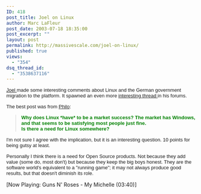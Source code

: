 ```yaml
---
ID: 418
post_title: Joel on Linux
author: Marc LaFleur
post_date: 2003-07-18 18:35:00
post_excerpt: ""
layout: post
permalink: http://massivescale.com/joel-on-linux/
published: true
views:
  - "354"
dsq_thread_id:
  - "3538637116"
---
```

<p><span class="421231718-18072003"><a href="http://www.joelonsoftware.com/"><font face="Arial" size="2">Joel </font></a><font face="Arial" size="2">made some interesting comments about Linux and the German government migration to the platform. It spawned an even more </font><a href="http://discuss.fogcreek.com/joelonsoftware/default.asp?cmd=show&amp;ixPost=57675&amp;ixReplies=25"><font face="Arial" size="2">interesting thread </font></a><font face="Arial" size="2">in his forums.</font></span></p>
<p><span class="421231718-18072003"></span><span class="421231718-18072003"><font face="Arial" size="2">The best post was from </font><a href="Why does Linux *have* to be a market success? The market has Windows, and that seems to be satisfying most people just fine. "><font face="Arial" size="2">Philo</font></a><font face="Arial" size="2">:</font></span></p>
<blockquote dir="ltr" style="MARGIN-RIGHT: 0px">
<p dir="ltr" style="MARGIN-RIGHT: 0px"><span class="421231718-18072003"><font face="Arial" color="#008000" size="2"><strong>Why does Linux *have* to be a market success? The market has Windows, and that seems to be satisfying most people just fine. <br />Is there a need for Linux somewhere?</strong></font></span></p></blockquote>
<p dir="ltr" style="MARGIN-RIGHT: 0px"><span class="421231718-18072003"></span><span class="421231718-18072003"><font face="Arial" size="2">I'm not sure I agree with the implication, but it is an interesting question. 10 points for being gutsy at least. </font></span></p>
<p dir="ltr" style="MARGIN-RIGHT: 0px"><span class="421231718-18072003"><font face="Arial" size="2">Personally I think there is a need for Open Source products. Not because they add value (some do, most don't) but because they keep the big boys honest. They are the software world's equivalent to a "running game"; it may not always produce good results, but that doesn't diminish its role.</font></span></p>
<div>
<p>[Now Playing: Guns N' Roses - My Michelle (03:40)]</p></div>